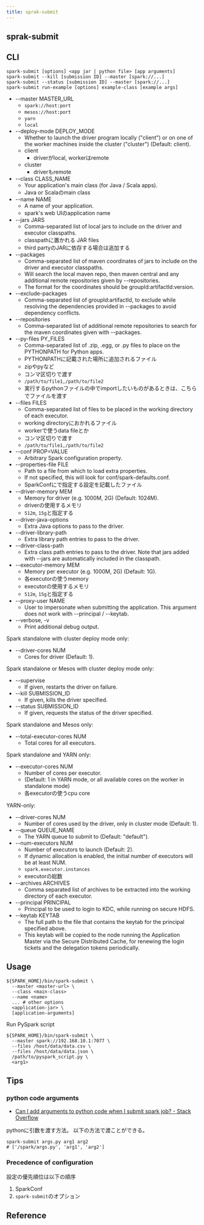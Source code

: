 ```yaml
---
title: sprak-submit
---
```


## sprak-submit


## CLI
```
spark-submit [options] <app jar | python file> [app arguments]
spark-submit --kill [submission ID] --master [spark://...]
spark-submit --status [submission ID] --master [spark://...]
spark-submit run-example [options] example-class [example args]
```

* --master MASTER_URL
    * `spark://host:port`
    * `mesos://host:port`
    * `yarn`
    * `local`
* --deploy-mode DEPLOY_MODE
    * Whether to launch the driver program locally ("client") or on one of the worker machines inside the cluster ("cluster") (Default: client).
    * client
        * driverがlocal, workerはremote
    * cluster
        * driverもremote
* --class CLASS_NAME
    * Your application's main class (for Java / Scala apps).
    * Java or Scalaのmain class
* --name NAME
    * A name of your application.
    * spark's web UIのapplication name
* --jars JARS
    * Comma-separated list of local jars to include on the driver and executor classpaths.
    * classpathに置かれる JAR files
    * third partyのJARに依存する場合は追加する
* --packages
    * Comma-separated list of maven coordinates of jars to include on the driver and executor classpaths.
    * Will search the local maven repo, then maven central and any additional remote repositories given by --repositories.
    * The format for the coordinates should be groupId:artifactId:version.
* --exclude-packages
    * Comma-separated list of groupId:artifactId, to exclude while resolving the dependencies provided in --packages to avoid dependency conflicts.
* --repositories 
    * Comma-separated list of additional remote repositories to search for the maven coordinates given with --packages.
* --py-files PY_FILES
    * Comma-separated list of .zip, .egg, or .py files to place on the PYTHONPATH for Python apps.
    * PYTHONPATHに記載された場所に追加されるファイル
    * zipやpyなど
    * コンマ区切りで渡す
    * `/path/to/file1,/path/to/file2`
    * 実行するpythonファイルの中でimportしたいものがあるときは、こちらでファイルを渡す
* --files FILES
    * Comma-separated list of files to be placed in the working directory of each executor.
    * working directoryにおかれるファイル
    * workerで使うdata fileとか
    * コンマ区切りで渡す
    * `/path/to/file1,/path/to/file2`
* --conf PROP=VALUE
    * Arbitrary Spark configuration property.
* --properties-file FILE
    * Path to a file from which to load extra properties.
    * If not specified, this will look for conf/spark-defaults.conf.
    * SparkConfにで指定する設定を記載したファイル
* --driver-memory MEM
    * Memory for driver (e.g. 1000M, 2G) (Default: 1024M).
    * driverの使用するメモリ
    * `512m`, `15g`と指定する 
* --driver-java-options
    * Extra Java options to pass to the driver.
* --driver-library-path
    * Extra library path entries to pass to the driver.
* --driver-class-path
    * Extra class path entries to pass to the driver. Note that jars added with --jars are automatically included in the classpath.
* --executor-memory MEM
    * Memory per executor (e.g. 1000M, 2G) (Default: 1G).
    * 各executorの使うmemory
    * executorの使用するメモリ
    * `512m`, `15g`と指定する 
* --proxy-user NAME
    * User to impersonate when submitting the application.  This argument does not work with --principal / --keytab.
* --verbose, -v
    * Print additional debug output.

Spark standalone with cluster deploy mode only:

* --driver-cores NUM
    * Cores for driver (Default: 1).

Spark standalone or Mesos with cluster deploy mode only:

* --supervise
    * If given, restarts the driver on failure.
* --kill SUBMISSION_ID
    * If given, kills the driver specified.
* --status SUBMISSION_ID
    * If given, requests the status of the driver specified.

Spark standalone and Mesos only:

* --total-executor-cores NUM
    * Total cores for all executors.

Spark standalone and YARN only:

* --executor-cores NUM
    * Number of cores per executor.
    * (Default: 1 in YARN mode, or all available cores on the worker in standalone mode)
    * 各executorの使うcpu core

YARN-only:

* --driver-cores NUM
    * Number of cores used by the driver, only in cluster mode (Default: 1).
* --queue QUEUE_NAME
    * The YARN queue to submit to (Default: "default").
* --num-executors NUM
    * Number of executors to launch (Default: 2).
    * If dynamic allocation is enabled, the initial number of executors will be at least NUM.
    * `spark.executor.instances`
    * executorの総数
* --archives ARCHIVES
    * Comma separated list of archives to be extracted into the working directory of each executor.
* --principal PRINCIPAL
    * Principal to be used to login to KDC, while running on secure HDFS.
* --keytab KEYTAB
    * The full path to the file that contains the keytab for the principal specified above.
    * This keytab will be copied to the node running the Application Master via the Secure Distributed Cache, for renewing the login tickets and the delegation tokens periodically.

## Usage

```
${SPARK_HOME}/bin/spark-submit \
  --master <master-url> \
  --class <main-class>
  --name <name>
  ... # other options
  <application-jar> \
  [application-arguments]
```

Run PySpark script

```
${SPARK_HOME}/bin/spark-submit \
  --master spark://192.168.10.1:7077 \
  --files /host/data/data.csv \
  --files /host/data/data.json \
  /path/to/pyspark_script.py \
  <arg1>
```

## Tips

### python code arguments
* [Can I add arguments to python code when I submit spark job? - Stack Overflow](https://stackoverflow.com/questions/32217160/can-i-add-arguments-to-python-code-when-i-submit-spark-job)

pythonに引数を渡す方法。
以下の方法で渡ことができる。

```
spark-submit args.py arg1 arg2
# ['/spark/args.py', 'arg1', 'arg2']
```

### Precedence of configuration
設定の優先順位は以下の順序

1. SparkConf
2. `spark-submit`のオプション

## Reference
